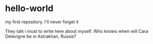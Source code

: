 # hello-world
my first repository. I'll never forget it

They talk i must to write here about myself. Who knows when will Cara Delevigne be in Astrakhan, Russia?
